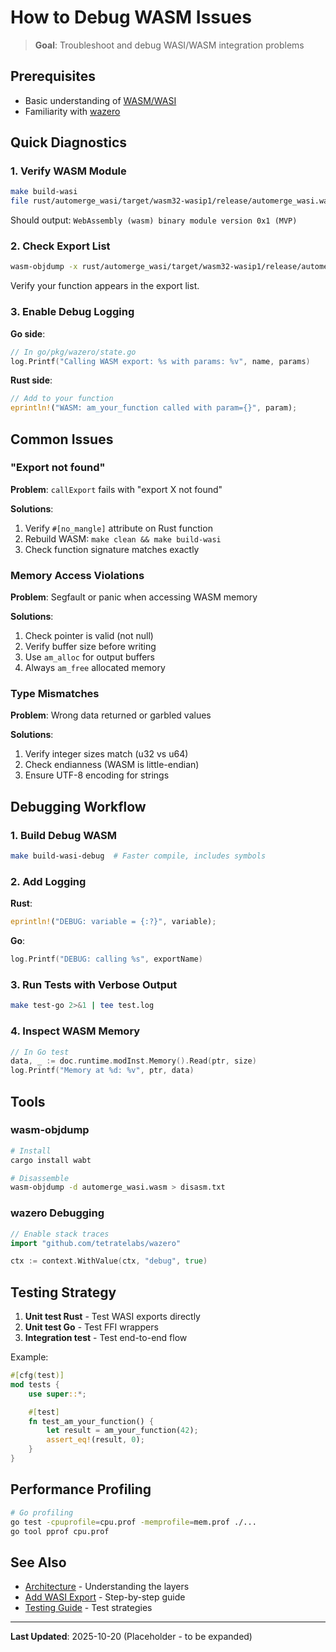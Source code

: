# How to Debug WASM Issues

> **Goal**: Troubleshoot and debug WASI/WASM integration problems

## Prerequisites

- Basic understanding of [WASM/WASI](https://wasi.dev)
- Familiarity with [wazero](https://wazero.io)

## Quick Diagnostics

### 1. Verify WASM Module

```bash
make build-wasi
file rust/automerge_wasi/target/wasm32-wasip1/release/automerge_wasi.wasm
```

Should output: `WebAssembly (wasm) binary module version 0x1 (MVP)`

### 2. Check Export List

```bash
wasm-objdump -x rust/automerge_wasi/target/wasm32-wasip1/release/automerge_wasi.wasm | grep -A 100 "Export"
```

Verify your function appears in the export list.

### 3. Enable Debug Logging

**Go side**:
```go
// In go/pkg/wazero/state.go
log.Printf("Calling WASM export: %s with params: %v", name, params)
```

**Rust side**:
```rust
// Add to your function
eprintln!("WASM: am_your_function called with param={}", param);
```

## Common Issues

### "Export not found"

**Problem**: `callExport` fails with "export X not found"

**Solutions**:
1. Verify `#[no_mangle]` attribute on Rust function
2. Rebuild WASM: `make clean && make build-wasi`
3. Check function signature matches exactly

### Memory Access Violations

**Problem**: Segfault or panic when accessing WASM memory

**Solutions**:
1. Check pointer is valid (not null)
2. Verify buffer size before writing
3. Use `am_alloc` for output buffers
4. Always `am_free` allocated memory

### Type Mismatches

**Problem**: Wrong data returned or garbled values

**Solutions**:
1. Verify integer sizes match (u32 vs u64)
2. Check endianness (WASM is little-endian)
3. Ensure UTF-8 encoding for strings

## Debugging Workflow

### 1. Build Debug WASM

```bash
make build-wasi-debug  # Faster compile, includes symbols
```

### 2. Add Logging

**Rust**:
```rust
eprintln!("DEBUG: variable = {:?}", variable);
```

**Go**:
```go
log.Printf("DEBUG: calling %s", exportName)
```

### 3. Run Tests with Verbose Output

```bash
make test-go 2>&1 | tee test.log
```

### 4. Inspect WASM Memory

```go
// In Go test
data, _ := doc.runtime.modInst.Memory().Read(ptr, size)
log.Printf("Memory at %d: %v", ptr, data)
```

## Tools

### wasm-objdump

```bash
# Install
cargo install wabt

# Disassemble
wasm-objdump -d automerge_wasi.wasm > disasm.txt
```

### wazero Debugging

```go
// Enable stack traces
import "github.com/tetratelabs/wazero"

ctx := context.WithValue(ctx, "debug", true)
```

## Testing Strategy

1. **Unit test Rust** - Test WASI exports directly
2. **Unit test Go** - Test FFI wrappers
3. **Integration test** - Test end-to-end flow

Example:
```rust
#[cfg(test)]
mod tests {
    use super::*;

    #[test]
    fn test_am_your_function() {
        let result = am_your_function(42);
        assert_eq!(result, 0);
    }
}
```

## Performance Profiling

```bash
# Go profiling
go test -cpuprofile=cpu.prof -memprofile=mem.prof ./...
go tool pprof cpu.prof
```

## See Also

- [Architecture](../explanation/architecture.md) - Understanding the layers
- [Add WASI Export](add-wasi-export.md) - Step-by-step guide
- [Testing Guide](../development/testing.md) - Test strategies

---

**Last Updated**: 2025-10-20 (Placeholder - to be expanded)
